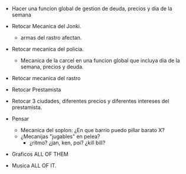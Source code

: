 - Hacer una funcion global de gestion de deuda, precios y dia de la semana

- Retocar Mecanica del Jonki.
    - armas del rastro afectan.

- Retocar mecanica del policia.
    - Mecanica de la carcel en una funcion global que incluya dia de la semana, precios y deuda.

- Retocar mecanica del rastro

- Retocar Prestamista

- Retocar 3 ciudades, diferentes precios y diferentes intereses del prestamista.

- Pensar
    - Mecanica del soplon: ¿En que barrio puedo pillar barato X?
    - ¿Mecanijas "jugables" en pelea?
        - ¿ritmo? ¿jan, ken, poi? ¿kill bill?

- Graficos
    ALL OF THEM

- Musica
    ALL OF IT.